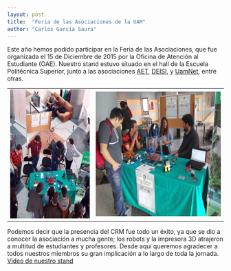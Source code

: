 ```yaml
---
layout: post
title:  "Feria de las Asociaciones de la UAM"
author: "Carlos García Saura"
---
```


Este año hemos podido participar en la Feria de las Asociaciones, que fue organizada el 15 de Diciembre de 2015 por la Oficina de Atención al Estudiante (OAE). Nuestro stand estuvo situado en el hall de la Escuela Politécnica Superior, junto a las asociaciones [AET](http://aetuam.blogspot.com.es/), [DEISI](http://www.deisi.es/), y [UamNet](http://uamnet.azurewebsites.net/), entre otras.

<table border="0" width="100%">
  <tr>
    <td>
      <img src="/historia/eventos/2015_FeriaDeLasAsociacionesUAM/2015_feriaAsociaciones.jpg" height="300px"/><br/>
    </td>
    <td>
      <img src="/historia/eventos/2015_FeriaDeLasAsociacionesUAM/2015-12-15 13.24.56.jpg" height="290px"/><br/>
    </td>
  </tr>
</table>

Podemos decir que la presencia del CRM fue todo un éxito, ya que se dio a conocer la asociación a mucha gente; los robots y la impresora 3D atrajeron a multitud de estudiantes y profesores. Desde aquí queremos agradecer a todos nuestros miembros su gran implicación a lo largo de toda la jornada.
[Vídeo de nuestro stand](https://www.youtube.com/watch?v=sDObOzwhv_o)

